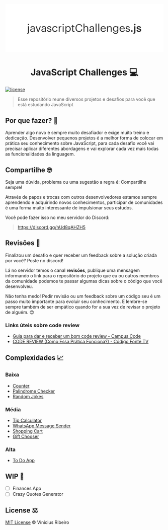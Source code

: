 <p align="center"><img src="./project_logo.png" /></p>

<h1 align="center">JavaScript Challenges 💻</h1>

[![license](https://img.shields.io/github/license/vncsrbro/javascript-challenges.svg)](./LICENSE)

> Esse repositório reune diversos projetos e desafios para você que está estudando JavaScript

## Por que fazer? 🤔

Aprender algo novo é sempre muito desafiador e exige muito treino e dedicação. Desenvolver pequenos projetos é a melhor forma de colocar em prática seu conhecimento sobre JavaScript, para cada desafio você vai precisar aplicar diferentes abordagens e vai explorar cada vez mais todas as funcionalidades da linguagem.

## Compartilhe 🤓

Seja uma dúvida, problema ou uma sugestão a regra é: Compartilhe sempre!

Através de papos e trocas com outros desenvolvedores estamos sempre aprendendo e adquirindo novos conhecimentos, participar de comunidades é uma forma muito interessante de impulsionar seus estudos.

Você pode fazer isso no meu servidor do Discord:

> https://discord.gg/hUd8qAHZH5

## Revisões 🔎

Finalizou um desafio e quer receber um feedback sobre a solução criada por você? Poste no discord!

Lá no servidor temos o canal **revisões**, publique uma mensagem informando o link para o repositório do projeto que eu ou outros membros da comunidade podemos te passar algumas dicas sobre o código que você desenvolveu.

Não tenha medo! Pedir revisão ou um feedback sobre um código seu é um passo muito importante para evoluir seu conhecimento. E lembre-se sempre também de ser empático quando for a sua vez de revisar o projeto de alguém. 😊

### Links úteis sobre code review

- [Guia para dar e receber um bom code review - Campus Code](https://www.campuscode.com.br/conteudos/guia-para-dar-e-receber-um-bom-code-review)
- [CODE REVIEW (Como Essa Prática Funciona?) - Código Fonte TV](https://www.youtube.com/watch?v=_7W9pqWPyfc)

## Complexidades 📈

### Baixa

- [Counter](counter/README.md)
- [Palindrome Checker](palindrome-checker/README.md)
- [Random Jokes](random-jokes/README.md)

### Média

- [Tip Calculator](tip-calculator/README.md)
- [WhatsApp Message Sender](whatsapp-message-sender/README.md)
- [Shopping Cart](shopping-cart/README.md)
- [Gift Chooser](gift-chooser/README.md)

### Alta

- [To Do App](todo-app/README.md)

## WIP 🚧

- [ ] Finances App
- [ ] Crazy Quotes Generator

## License ⚖️

[MIT License](./LICENSE) © Vinicius Ribeiro